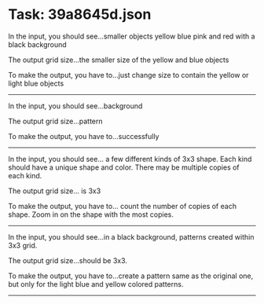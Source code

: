 # Task: 39a8645d.json

In the input, you should see...smaller objects yellow blue pink and red with a black background

The output grid size...the smaller size of the yellow and blue objects

To make the output, you have to...just change size to contain the yellow or light blue objects

---

In the input, you should see...background

The output grid size...pattern

To make the output, you have to...successfully

---

In the input, you should see... a few different kinds of 3x3 shape. Each kind should have a unique shape and color. There may be multiple copies of each kind.

The output grid size... is 3x3

To make the output, you have to... count the number of copies of each shape. Zoom in on the shape with the most copies.

---

In the input, you should see...in a black background, patterns created within 3x3 grid.

The output grid size...should be 3x3.

To make the output, you have to...create a pattern same as the original one, but only for the light blue and yellow colored patterns.

---

